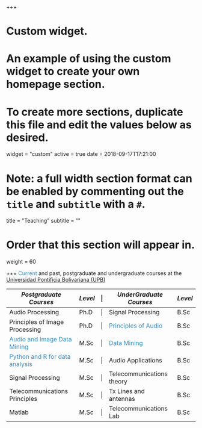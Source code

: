 +++
# Custom widget.
# An example of using the custom widget to create your own homepage section.
# To create more sections, duplicate this file and edit the values below as desired.
widget = "custom"
active = true
date = 2018-09-17T17:21:00

# Note: a full width section format can be enabled by commenting out the `title` and `subtitle` with a `#`.
title = "Teaching"
subtitle = ""

# Order that this section will appear in.
weight = 60

+++
<span style="color:#328cc1">Current</span> and past, postgraduate and undergraduate courses at the [Universidad Pontificia Bolivariana (UPB)](http://www.upb.edu.co/)

| *Postgraduate Courses* |  *Level*  | &#124; | *UnderGraduate Courses* |  *Level*  |
| -----------------------| :----- | --- | ---------------------- | :----- |
| Audio Processing      |   Ph.D  | &#124; | Signal Processing  |   B.Sc  |
| Principles of Image Processing | Ph.D |&#124; |<span style="color:#328cc1"> Principles of Audio</span> |   B.Sc  |
| <span style="color:#328cc1">Audio and Image Data Mining</span>   |   M.Sc  |&#124; | <span style="color:#328cc1">Data Mining</span>   |   B.Sc  |
| <span style="color:#328cc1">Python and R for data analysis</span>  | M.Sc  | &#124;  | Audio Applications   |  B.Sc   |
| Signal Processing   | M.Sc    |&#124; |Telecommunications theory   |  B.Sc   |
| Telecommunications Principles | M.Sc |&#124; | Tx Lines and antennas | B.Sc   |
| Matlab  | M.Sc    |&#124; | Telecommunications Lab  |B.Sc |
